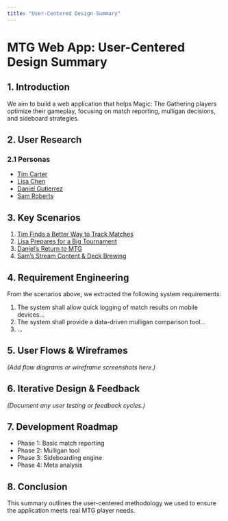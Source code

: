 ```yaml
---
title: "User-Centered Design Summary"
---
```


# MTG Web App: User-Centered Design Summary

## 1. Introduction
We aim to build a web application that helps Magic: The Gathering players optimize their gameplay, focusing on match reporting, mulligan decisions, and sideboard strategies.

## 2. User Research
### 2.1 Personas
- [Tim Carter](./personas/tim-persona.md)
- [Lisa Chen](./personas/lisa-persona.md)
- [Daniel Gutierrez](./personas/daniel-persona.md)
- [Sam Roberts](./personas/sam-persona.md)

## 3. Key Scenarios
1. [Tim Finds a Better Way to Track Matches](./storyboards/scenario-a.md)
2. [Lisa Prepares for a Big Tournament](./storyboards/scenario-b.md)
3. [Daniel’s Return to MTG](./storyboards/scenario-c.md)
4. [Sam’s Stream Content & Deck Brewing](./storyboards/scenario-d.md)

## 4. Requirement Engineering
From the scenarios above, we extracted the following system requirements:
1. The system shall allow quick logging of match results on mobile devices...
2. The system shall provide a data-driven mulligan comparison tool...
3. ...

## 5. User Flows & Wireframes
*(Add flow diagrams or wireframe screenshots here.)*

## 6. Iterative Design & Feedback
*(Document any user testing or feedback cycles.)*

## 7. Development Roadmap
- Phase 1: Basic match reporting
- Phase 2: Mulligan tool
- Phase 3: Sideboarding engine
- Phase 4: Meta analysis

## 8. Conclusion
This summary outlines the user-centered methodology we used to ensure the application meets real MTG player needs.
